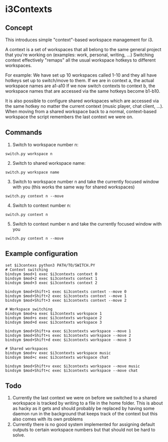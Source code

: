 # i3Contexts
## Concept
This introduces simple "context"-based workspace management for i3.

A context is a set of workspaces that all belong to the same general project that you're working on (examples: work, personal, writing, ...)
Switching context effectively "remaps" all the usual workspace hotkeys to different workspaces.

For example: We have set up 10 workspaces called 1-10 and they all have hotkeys set up to switch/move to them.
If we are in context a, the actual workspace names are a1-a10
If we now switch contexts to context b, the workspace names that are accessed via the same hotkeys become b1-b10.

It is also possible to configure shared workspaces which are accessed via the same hotkey no matter the current context (music player, chat client, ...).
When moving from a shared workspace back to a normal, context-based workspace the script remembers the last context we were on.

## Commands
1. Switch to workspace number n:

`switch.py workspace n`

2. Switch to shared workspace name:

`switch.py workspace name`

3. Switch to workspace number n and take the currently focused window with you (this works the same way for shared workspaces)

`switch.py context n --move`

4. Switch to context number n:

`switch.py context n`

5. Switch to context number n and take the currently focused window with you

`switch.py context n --move`

## Example configuration
```
set $i3contexs python3 PATH/TO/SWITCH.PY
# Context switching
bindsym $mod+1 exec $i3contexts context 0
bindsym $mod+2 exec $i3contexts context 1
bindsym $mod+3 exec $i3contexts context 2

bindsym $mod+Shift+1 exec $i3contexts context --move 0
bindsym $mod+Shift+2 exec $i3contexts context --move 1
bindsym $mod+Shift+3 exec $i3contexts context --move 2

# Workspace switching
bindsym $mod+a exec $i3contexts workspace 1
bindsym $mod+s exec $i3contexts workspace 2
bindsym $mod+d exec $i3contexts workspace 3

bindsym $mod+Shift+a exec $i3contexts workspace --move 1
bindsym $mod+Shift+s exec $i3contexts workspace --move 2
bindsym $mod+Shift+d exec $i3contexts workspace --move 3

# Shared workspaces
bindsym $mod+v exec $i3contexts workspace music
bindsym $mod+c exec $i3contexts workspace chat

bindsym $mod+Shift+v exec $i3contexts workspace --move music
bindsym $mod+Shift+c exec $i3contexts workspace --move chat
```


## Todo
1. Currently the last context we were on before we switched to a shared workspace is tracked by writing to a file in the home folder. This is about as hacky as it gets and should probably be replaced by having some daemon run in the background that keeps track of the context but this also comes with its own problems
2. Currently there is no good system implemented for assigning default outputs to certain workspace numbers but that should not be hard to solve.
